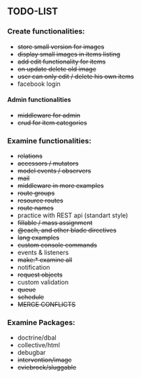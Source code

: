 ## TODO-LIST

### Create functionalities:
- ~~store small version for images~~
- ~~display small images in items listing~~
- ~~add edit functionality for items~~
- ~~on update delete old image~~
- ~~user can only edit / delete his own items~~
- facebook login

#### Admin functionalities
- ~~middleware for admin~~
- ~~crud for item categories~~

### Examine functionalities:
- ~~relations~~
- ~~accessors / mutators~~
- ~~model events / observers~~
- ~~mail~~
- ~~middleware in more examples~~
- ~~route groups~~
- ~~resource routes~~
- ~~route names~~
- practice with REST api (standart style)
- ~~fillable / mass assignment~~
- ~~@each, and other blade directives~~
- ~~lang examples~~
- ~~custom console commands~~
- events & listeners
- ~~make:* examine all~~
- notification
- ~~request objects~~
- custom validation
- ~~queue~~
- ~~schedule~~
- ~~MERGE CONFLICTS~~

### Examine Packages:
- doctrine/dbal
- collective/html
- debugbar
- ~~intervention/image~~
- ~~cviebrock/sluggable~~
